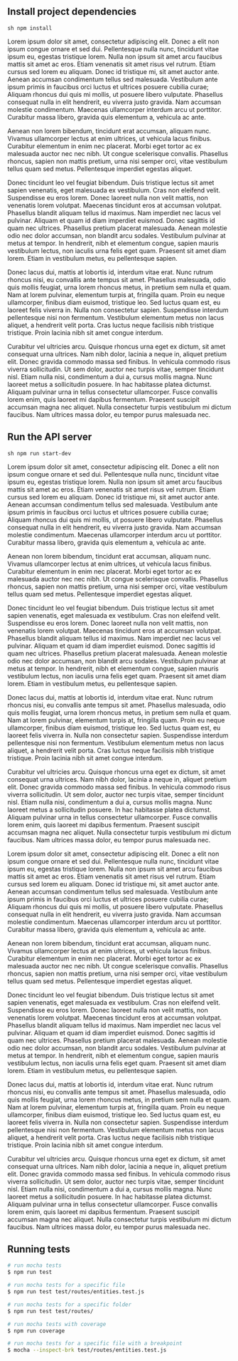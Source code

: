 ## Install project dependencies

```sh npm install```

Lorem ipsum dolor sit amet, consectetur adipiscing elit. Donec a elit non ipsum congue ornare et sed dui. Pellentesque nulla nunc, tincidunt vitae ipsum eu, egestas tristique lorem. Nulla non ipsum sit amet arcu faucibus mattis sit amet ac eros. Etiam venenatis sit amet risus vel rutrum. Etiam cursus sed lorem eu aliquam. Donec id tristique mi, sit amet auctor ante. Aenean accumsan condimentum tellus sed malesuada. Vestibulum ante ipsum primis in faucibus orci luctus et ultrices posuere cubilia curae; Aliquam rhoncus dui quis mi mollis, ut posuere libero vulputate. Phasellus consequat nulla in elit hendrerit, eu viverra justo gravida. Nam accumsan molestie condimentum. Maecenas ullamcorper interdum arcu ut porttitor. Curabitur massa libero, gravida quis elementum a, vehicula ac ante.

Aenean non lorem bibendum, tincidunt erat accumsan, aliquam nunc. Vivamus ullamcorper lectus at enim ultrices, ut vehicula lacus finibus. Curabitur elementum in enim nec placerat. Morbi eget tortor ac ex malesuada auctor nec nec nibh. Ut congue scelerisque convallis. Phasellus rhoncus, sapien non mattis pretium, urna nisi semper orci, vitae vestibulum tellus quam sed metus. Pellentesque imperdiet egestas aliquet.

Donec tincidunt leo vel feugiat bibendum. Duis tristique lectus sit amet sapien venenatis, eget malesuada ex vestibulum. Cras non eleifend velit. Suspendisse eu eros lorem. Donec laoreet nulla non velit mattis, non venenatis lorem volutpat. Maecenas tincidunt eros at accumsan volutpat. Phasellus blandit aliquam tellus id maximus. Nam imperdiet nec lacus vel pulvinar. Aliquam et quam id diam imperdiet euismod. Donec sagittis id quam nec ultrices. Phasellus pretium placerat malesuada. Aenean molestie odio nec dolor accumsan, non blandit arcu sodales. Vestibulum pulvinar at metus at tempor. In hendrerit, nibh et elementum congue, sapien mauris vestibulum lectus, non iaculis urna felis eget quam. Praesent sit amet diam lorem. Etiam in vestibulum metus, eu pellentesque sapien.

Donec lacus dui, mattis at lobortis id, interdum vitae erat. Nunc rutrum rhoncus nisi, eu convallis ante tempus sit amet. Phasellus malesuada, odio quis mollis feugiat, urna lorem rhoncus metus, in pretium sem nulla et quam. Nam at lorem pulvinar, elementum turpis at, fringilla quam. Proin eu neque ullamcorper, finibus diam euismod, tristique leo. Sed luctus quam est, eu laoreet felis viverra in. Nulla non consectetur sapien. Suspendisse interdum pellentesque nisi non fermentum. Vestibulum elementum metus non lacus aliquet, a hendrerit velit porta. Cras luctus neque facilisis nibh tristique tristique. Proin lacinia nibh sit amet congue interdum.

Curabitur vel ultricies arcu. Quisque rhoncus urna eget ex dictum, sit amet consequat urna ultrices. Nam nibh dolor, lacinia a neque in, aliquet pretium elit. Donec gravida commodo massa sed finibus. In vehicula commodo risus viverra sollicitudin. Ut sem dolor, auctor nec turpis vitae, semper tincidunt nisl. Etiam nulla nisi, condimentum a dui a, cursus mollis magna. Nunc laoreet metus a sollicitudin posuere. In hac habitasse platea dictumst. Aliquam pulvinar urna in tellus consectetur ullamcorper. Fusce convallis lorem enim, quis laoreet mi dapibus fermentum. Praesent suscipit accumsan magna nec aliquet. Nulla consectetur turpis vestibulum mi dictum faucibus. Nam ultrices massa dolor, eu tempor purus malesuada nec.

## Run the API server

```sh npm run start-dev```

Lorem ipsum dolor sit amet, consectetur adipiscing elit. Donec a elit non ipsum congue ornare et sed dui. Pellentesque nulla nunc, tincidunt vitae ipsum eu, egestas tristique lorem. Nulla non ipsum sit amet arcu faucibus mattis sit amet ac eros. Etiam venenatis sit amet risus vel rutrum. Etiam cursus sed lorem eu aliquam. Donec id tristique mi, sit amet auctor ante. Aenean accumsan condimentum tellus sed malesuada. Vestibulum ante ipsum primis in faucibus orci luctus et ultrices posuere cubilia curae; Aliquam rhoncus dui quis mi mollis, ut posuere libero vulputate. Phasellus consequat nulla in elit hendrerit, eu viverra justo gravida. Nam accumsan molestie condimentum. Maecenas ullamcorper interdum arcu ut porttitor. Curabitur massa libero, gravida quis elementum a, vehicula ac ante.

Aenean non lorem bibendum, tincidunt erat accumsan, aliquam nunc. Vivamus ullamcorper lectus at enim ultrices, ut vehicula lacus finibus. Curabitur elementum in enim nec placerat. Morbi eget tortor ac ex malesuada auctor nec nec nibh. Ut congue scelerisque convallis. Phasellus rhoncus, sapien non mattis pretium, urna nisi semper orci, vitae vestibulum tellus quam sed metus. Pellentesque imperdiet egestas aliquet.

Donec tincidunt leo vel feugiat bibendum. Duis tristique lectus sit amet sapien venenatis, eget malesuada ex vestibulum. Cras non eleifend velit. Suspendisse eu eros lorem. Donec laoreet nulla non velit mattis, non venenatis lorem volutpat. Maecenas tincidunt eros at accumsan volutpat. Phasellus blandit aliquam tellus id maximus. Nam imperdiet nec lacus vel pulvinar. Aliquam et quam id diam imperdiet euismod. Donec sagittis id quam nec ultrices. Phasellus pretium placerat malesuada. Aenean molestie odio nec dolor accumsan, non blandit arcu sodales. Vestibulum pulvinar at metus at tempor. In hendrerit, nibh et elementum congue, sapien mauris vestibulum lectus, non iaculis urna felis eget quam. Praesent sit amet diam lorem. Etiam in vestibulum metus, eu pellentesque sapien.

Donec lacus dui, mattis at lobortis id, interdum vitae erat. Nunc rutrum rhoncus nisi, eu convallis ante tempus sit amet. Phasellus malesuada, odio quis mollis feugiat, urna lorem rhoncus metus, in pretium sem nulla et quam. Nam at lorem pulvinar, elementum turpis at, fringilla quam. Proin eu neque ullamcorper, finibus diam euismod, tristique leo. Sed luctus quam est, eu laoreet felis viverra in. Nulla non consectetur sapien. Suspendisse interdum pellentesque nisi non fermentum. Vestibulum elementum metus non lacus aliquet, a hendrerit velit porta. Cras luctus neque facilisis nibh tristique tristique. Proin lacinia nibh sit amet congue interdum.

Curabitur vel ultricies arcu. Quisque rhoncus urna eget ex dictum, sit amet consequat urna ultrices. Nam nibh dolor, lacinia a neque in, aliquet pretium elit. Donec gravida commodo massa sed finibus. In vehicula commodo risus viverra sollicitudin. Ut sem dolor, auctor nec turpis vitae, semper tincidunt nisl. Etiam nulla nisi, condimentum a dui a, cursus mollis magna. Nunc laoreet metus a sollicitudin posuere. In hac habitasse platea dictumst. Aliquam pulvinar urna in tellus consectetur ullamcorper. Fusce convallis lorem enim, quis laoreet mi dapibus fermentum. Praesent suscipit accumsan magna nec aliquet. Nulla consectetur turpis vestibulum mi dictum faucibus. Nam ultrices massa dolor, eu tempor purus malesuada nec.

Lorem ipsum dolor sit amet, consectetur adipiscing elit. Donec a elit non ipsum congue ornare et sed dui. Pellentesque nulla nunc, tincidunt vitae ipsum eu, egestas tristique lorem. Nulla non ipsum sit amet arcu faucibus mattis sit amet ac eros. Etiam venenatis sit amet risus vel rutrum. Etiam cursus sed lorem eu aliquam. Donec id tristique mi, sit amet auctor ante. Aenean accumsan condimentum tellus sed malesuada. Vestibulum ante ipsum primis in faucibus orci luctus et ultrices posuere cubilia curae; Aliquam rhoncus dui quis mi mollis, ut posuere libero vulputate. Phasellus consequat nulla in elit hendrerit, eu viverra justo gravida. Nam accumsan molestie condimentum. Maecenas ullamcorper interdum arcu ut porttitor. Curabitur massa libero, gravida quis elementum a, vehicula ac ante.

Aenean non lorem bibendum, tincidunt erat accumsan, aliquam nunc. Vivamus ullamcorper lectus at enim ultrices, ut vehicula lacus finibus. Curabitur elementum in enim nec placerat. Morbi eget tortor ac ex malesuada auctor nec nec nibh. Ut congue scelerisque convallis. Phasellus rhoncus, sapien non mattis pretium, urna nisi semper orci, vitae vestibulum tellus quam sed metus. Pellentesque imperdiet egestas aliquet.

Donec tincidunt leo vel feugiat bibendum. Duis tristique lectus sit amet sapien venenatis, eget malesuada ex vestibulum. Cras non eleifend velit. Suspendisse eu eros lorem. Donec laoreet nulla non velit mattis, non venenatis lorem volutpat. Maecenas tincidunt eros at accumsan volutpat. Phasellus blandit aliquam tellus id maximus. Nam imperdiet nec lacus vel pulvinar. Aliquam et quam id diam imperdiet euismod. Donec sagittis id quam nec ultrices. Phasellus pretium placerat malesuada. Aenean molestie odio nec dolor accumsan, non blandit arcu sodales. Vestibulum pulvinar at metus at tempor. In hendrerit, nibh et elementum congue, sapien mauris vestibulum lectus, non iaculis urna felis eget quam. Praesent sit amet diam lorem. Etiam in vestibulum metus, eu pellentesque sapien.

Donec lacus dui, mattis at lobortis id, interdum vitae erat. Nunc rutrum rhoncus nisi, eu convallis ante tempus sit amet. Phasellus malesuada, odio quis mollis feugiat, urna lorem rhoncus metus, in pretium sem nulla et quam. Nam at lorem pulvinar, elementum turpis at, fringilla quam. Proin eu neque ullamcorper, finibus diam euismod, tristique leo. Sed luctus quam est, eu laoreet felis viverra in. Nulla non consectetur sapien. Suspendisse interdum pellentesque nisi non fermentum. Vestibulum elementum metus non lacus aliquet, a hendrerit velit porta. Cras luctus neque facilisis nibh tristique tristique. Proin lacinia nibh sit amet congue interdum.

Curabitur vel ultricies arcu. Quisque rhoncus urna eget ex dictum, sit amet consequat urna ultrices. Nam nibh dolor, lacinia a neque in, aliquet pretium elit. Donec gravida commodo massa sed finibus. In vehicula commodo risus viverra sollicitudin. Ut sem dolor, auctor nec turpis vitae, semper tincidunt nisl. Etiam nulla nisi, condimentum a dui a, cursus mollis magna. Nunc laoreet metus a sollicitudin posuere. In hac habitasse platea dictumst. Aliquam pulvinar urna in tellus consectetur ullamcorper. Fusce convallis lorem enim, quis laoreet mi dapibus fermentum. Praesent suscipit accumsan magna nec aliquet. Nulla consectetur turpis vestibulum mi dictum faucibus. Nam ultrices massa dolor, eu tempor purus malesuada nec.

## Running tests

```sh
# run mocha tests
$ npm run test

# run mocha tests for a specific file
$ npm run test test/routes/entities.test.js

# run mocha tests for a specific folder
$ npm run test test/routes/

# run mocha tests with coverage
$ npm run coverage

# run mocha tests for a specific file with a breakpoint
$ mocha --inspect-brk test/routes/entities.test.js
```
